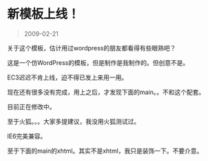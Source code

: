 # 新模板上线！ 

> 2009-02-21

<div class="pcs-article-content_ptkaiapt4bxy_baiduscarticle" id="detailArticleContent_ptkaiapt4bxy_baiduscarticle">
 <p>
  关于这个模板，估计用过wordpress的朋友都看得有些眼熟吧？
 </p>
 <p>
  这是一个仿WordPress的模板，但是制作是我制作的。但创意不是。
 </p>
 <p>
  EC3迟迟不肯上线，迫不得已发上来用一用。
 </p>
 <p>
  现在还有很多没有完成，用上之后，才发现下面的main。。不和这个配套。
 </p>
 <p>
  目前正在修改中。
 </p>
 <p>
  至于火狐。。。大家多提建议，我没用火狐测试过。
 </p>
 <p>
  IE6完美兼容。
 </p>
 <p>
  至于下面的main的xhtml。其实不是xhtml，我只是装饰一下。不要介意。
 </p>
</div>


